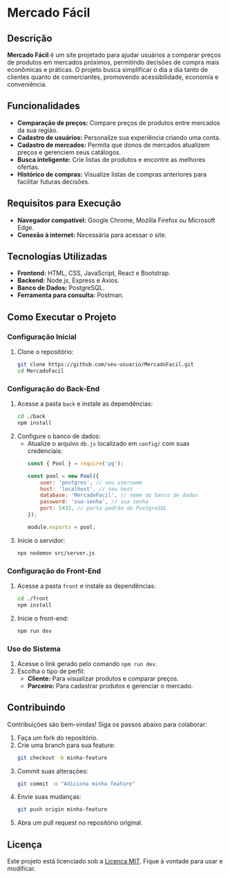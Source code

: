 # Mercado Fácil

## Descrição
**Mercado Fácil** é um site projetado para ajudar usuários a comparar preços de produtos em mercados próximos, permitindo decisões de compra mais econômicas e práticas. O projeto busca simplificar o dia a dia tanto de clientes quanto de comerciantes, promovendo acessibilidade, economia e conveniência.

## Funcionalidades
- **Comparação de preços:** Compare preços de produtos entre mercados da sua região.
- **Cadastro de usuários:** Personalize sua experiência criando uma conta.
- **Cadastro de mercados:** Permita que donos de mercados atualizem preços e gerenciem seus catálogos.
- **Busca inteligente:** Crie listas de produtos e encontre as melhores ofertas.
- **Histórico de compras:** Visualize listas de compras anteriores para facilitar futuras decisões.

## Requisitos para Execução
- **Navegador compatível:** Google Chrome, Mozilla Firefox ou Microsoft Edge.
- **Conexão à internet:** Necessária para acessar o site.

## Tecnologias Utilizadas
- **Frontend:** HTML, CSS, JavaScript, React e Bootstrap.
- **Backend:** Node.js, Express e Axios.
- **Banco de Dados:** PostgreSQL.
- **Ferramenta para consulta:** Postman.

## Como Executar o Projeto

### Configuração Inicial
1. Clone o repositório:
   ```bash
   git clone https://github.com/seu-usuario/MercadoFacil.git
   cd MercadoFacil
   ```

### Configuração do Back-End
1. Acesse a pasta `back` e instale as dependências:
   ```bash
   cd ./back
   npm install
   ```
2. Configure o banco de dados:
   - Atualize o arquivo `db.js` localizado em `config/` com suas credenciais:
     ```javascript
     const { Pool } = require('pg');

     const pool = new Pool({
         user: 'postgres', // seu username
         host: 'localhost', // seu host
         database: 'MercadoFacil', // nome do banco de dados
         password: 'sua-senha', // sua senha
         port: 5432, // porta padrão do PostgreSQL
     });

     module.exports = pool;
     ```
3. Inicie o servidor:
   ```bash
   npx nodemon src/server.js
   ```

### Configuração do Front-End
1. Acesse a pasta `front` e instale as dependências:
   ```bash
   cd ./front
   npm install
   ```
2. Inicie o front-end:
   ```bash
   npm run dev
   ```

### Uso do Sistema
1. Acesse o link gerado pelo comando `npm run dev`.
2. Escolha o tipo de perfil:
   - **Cliente:** Para visualizar produtos e comparar preços.
   - **Parceiro:** Para cadastrar produtos e gerenciar o mercado.

## Contribuindo
Contribuições são bem-vindas! Siga os passos abaixo para colaborar:
1. Faça um fork do repositório.
2. Crie uma branch para sua feature:
   ```bash
   git checkout -b minha-feature
   ```
3. Commit suas alterações:
   ```bash
   git commit -m "Adiciona minha feature"
   ```
4. Envie suas mudanças:
   ```bash
   git push origin minha-feature
   ```
5. Abra um pull request no repositório original.

## Licença
Este projeto está licenciado sob a [Licença MIT](LICENSE). Fique à vontade para usar e modificar.
